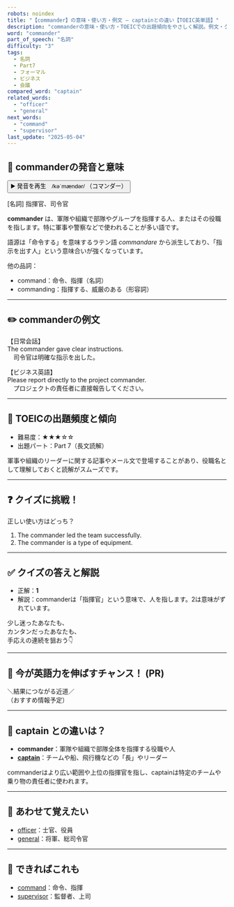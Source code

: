 ```yaml
---
robots: noindex
title: "【commander】の意味・使い方・例文 ― captainとの違い【TOEIC英単語】"
description: "commanderの意味・使い方・TOEICでの出題傾向をやさしく解説。例文・クイズ付きでcaptainとの違いもわかりやすく学べます。"
word: "commander"
part_of_speech: "名詞"
difficulty: "3"
tags:
  - 名詞
  - Part7
  - フォーマル
  - ビジネス
  - 会議
compared_word: "captain"
related_words:
  - "officer"
  - "general"
next_words:
  - "command"
  - "supervisor"
last_update: "2025-05-04"
---
```


## 🔰 commanderの発音と意味

<button class="play-audio" onclick="playTTS('commander')">
  <span class="play-audio-main">
    ▶️ 発音を再生　/kəˈmændər/
  </span>
  <span class="play-audio-sub">
    （コマンダー）
  </span>
</button>

[名詞] 指揮官、司令官

**commander** は、軍隊や組織で部隊やグループを指揮する人、またはその役職を指します。特に軍事や警察などで使われることが多い語です。

語源は「命令する」を意味するラテン語 *commandare* から派生しており、「指示を出す人」という意味合いが強くなっています。

他の品詞：  
- command：命令、指揮（名詞）
- commanding：指揮する、威厳のある（形容詞）

---

## ✏️ commanderの例文

【日常会話】  
The commander gave clear instructions.  
　司令官は明確な指示を出した。

【ビジネス英語】  
Please report directly to the project commander.  
　プロジェクトの責任者に直接報告してください。

---

## 🎯 TOEICの出題頻度と傾向

- 難易度：★★★☆☆
- 出題パート：Part 7（長文読解）

軍事や組織のリーダーに関する記事やメール文で登場することがあり、役職名として理解しておくと読解がスムーズです。

---

## ❓ クイズに挑戦！

正しい使い方はどっち？

1. The commander led the team successfully.  
2. The commander is a type of equipment.

---

## ✅ クイズの答えと解説

- 正解：**1**
- 解説：commanderは「指揮官」という意味で、人を指します。2は意味がずれています。

少し迷ったあなたも、  
カンタンだったあなたも、  
手応えの連続を狙おう👇️

---

## 🚀 今が英語力を伸ばすチャンス！ (PR)

<div class="info-center">
＼結果につながる近道／<br>  
（おすすめ情報予定）
</div>

---

## 🤔  captain との違いは？

- **commander**：軍隊や組織で部隊全体を指揮する役職や人
- **[captain](/word/captain)**：チームや船、飛行機などの「長」やリーダー

commanderはより広い範囲や上位の指揮官を指し、captainは特定のチームや乗り物の責任者に使われます。

---

## 🧩 あわせて覚えたい

- [officer](/word/officer)：士官、役員
- [general](/word/general)：将軍、総司令官

---

## 📖 できればこれも

- [command](/word/command)：命令、指揮
- [supervisor](/word/supervisor)：監督者、上司

<!-- cvid: aid35_bid32 -->
